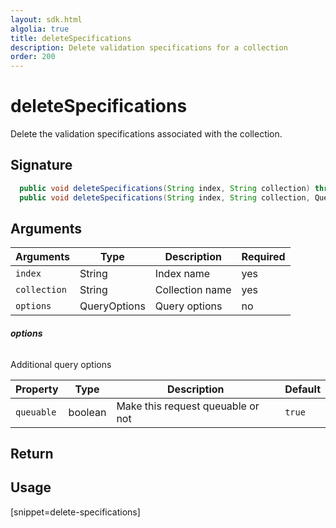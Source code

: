 ```yaml
---
layout: sdk.html
algolia: true
title: deleteSpecifications
description: Delete validation specifications for a collection
order: 200
---
```


# deleteSpecifications

Delete the validation specifications associated with the collection.  

## Signature

```java
  public void deleteSpecifications(String index, String collection) throws BadRequestException, ForbiddenException, GatewayTimeoutException, InternalException, ServiceUnavailableException;
  public void deleteSpecifications(String index, String collection, QueryOptions queryOptions) throws BadRequestException, ForbiddenException, GatewayTimeoutException, InternalException, ServiceUnavailableException;
```

## Arguments

| Arguments    | Type    | Description | Required
|--------------|---------|-------------|----------
| ``index`` | String | Index name    | yes  |
| ``collection`` | String | Collection name    | yes  |
| ``options`` | QueryOptions | Query options    | no  |

###### **options**

Additional query options

| Property   | Type    | Description                       | Default |
| ---------- | ------- | --------------------------------- | ------- |
| `queuable` | boolean | Make this request queuable or not | `true`  |

## Return

## Usage

[snippet=delete-specifications]

